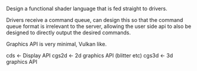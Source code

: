 Design a functional shader language that is fed straight to drivers.

Drivers receive a command queue, can design this so that the command queue format is irrelevant to the server, allowing the user side api to also be designed to directly output the desired commands.

Graphics API is very minimal, Vulkan like.

cds <- Display API
cgs2d <- 2d graphics API (blitter etc)
cgs3d <- 3d graphics API